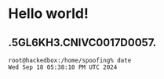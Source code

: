 # Hello world!
.5GL6KH3.CNIVC0017D0057.
---
```
root@hackedbox:/home/spoofing% date
Wed Sep 18 05:38:10 PM UTC 2024
```
